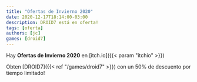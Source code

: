 ```yaml
---
title: "Ofertas de Invierno 2020"
date: 2020-12-17T18:14:00-03:00
description: DROID7 está en oferta!
tags: [oferta]
authors: [jc]
games: [droid7]
---
```


Hay **Ofertas de Invierno 2020** en [itch.io]({{< param "itchio" >}})

Obten [DROID7]({{< ref "/games/droid7" >}}) con un 50% de descuento por tiempo limitado!
